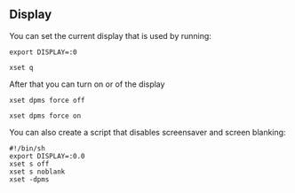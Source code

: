 ## Display

You can set the current display that is used by running:

`export DISPLAY=:0`

`xset q`

After that you can turn on or of the display

`xset dpms force off`

`xset dpms force on`

You can also create a script that disables screensaver and screen blanking:

```script
#!/bin/sh
export DISPLAY=:0.0
xset s off
xset s noblank
xset -dpms
```
